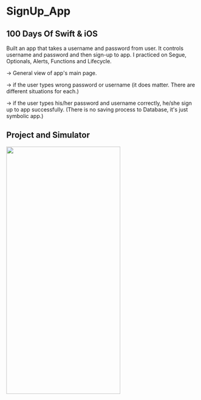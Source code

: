 # SignUp_App

## 100 Days Of Swift & iOS

Built an app that takes a username and password from user. It controls username and password and then sign-up to app.
I practiced on Segue, Optionals, Alerts, Functions and Lifecycle.

-> General view of app's main page.

-> if the user types wrong password or username (it does matter. There are different situations for each.)

-> if the user types his/her password and username correctly, he/she sign up to app successfully. (There is no saving process to Database, it's just symbolic app.)

## Project and Simulator

<p><img align="left" src="https://github.com/cnmalper/SignUpApp/blob/main/alert.gif" width="300" height="650"/></p>

